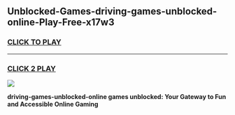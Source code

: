
## Unblocked-Games-driving-games-unblocked-online-Play-Free-x17w3
<h3>
<a href="https://premium76.site?title=driving-games-unblocked-online&ref=18A1">CLICK TO PLAY</a></h3>
<hr>

<h3>
<a href="https://premium76.site?title=driving-games-unblocked-online&ref=18A1">CLICK 2 PLAY</a>
  
</h3>

<a href="https://premium76.site?title=driving-games-unblocked-online&ref=18A1"><img src="https://clearcache.store/games.png"></a>


**driving-games-unblocked-online games unblocked: Your Gateway to Fun and Accessible Online Gaming**

